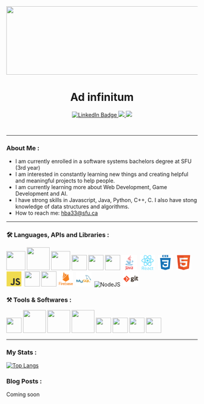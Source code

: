 <div id="header" align="center">
  <img src="https://media2.giphy.com/media/7NOypWcjs4ANA86Cmn/giphy.gif?cid=790b7611516a9729837471395788d58bfa28d5b67868c644&rid=giphy.gif&ct=g" width="1100" height="180"/>
</div>

<h1 align="center">
  Ad infinitum 
</h1>

<div id="badges"  align="center">
  <a href="https://www.linkedin.com/in/hamza-benhamida-a282871b9/">
    <img src="https://img.shields.io/badge/LinkedIn-0077B5?style=for-the-badge&logo=linkedin&logoColor=white" alt="LinkedIn Badge"/>
 </a>
<a href="https://github.com/HamzaBenhamida/Portfolio" rel="nofollow">
    <img src="https://camo.githubusercontent.com/dfcd5a59787be3b94dd8904be69b7219937b71389630b3ca41993b16a47fac3b/68747470733a2f2f696d672e736869656c64732e696f2f62616467652f706f7274666f6c696f2d77686974653f7374796c653d666f722d7468652d626164676526266c6f676f436f6c6f723d626c61636b" data-canonical-src="https://img.shields.io/badge/portfolio-white?style=for-the-badge&amp;&amp;logoColor=black" style="max-width: 100%;">
  </a>
  <a href="https://discordapp.com/users/Hamza Ben#2915/" rel="nofollow">
    <img src="https://img.shields.io/badge/Discord-7289DA?style=for-the-badge&logo=discord&logoColor=white" style="max-width: 100%;">
  </a>
</div>

<p align="center" id="profile-views">
<img src="https://komarev.com/ghpvc/?username=HamzaBenhamida&style=flat-square&color=blue" alt="" />
</p>


---

### About Me :

- I am currently enrolled in a software systems bachelors degree at SFU (3rd year)
- I am interested in constantly learning new things and creating helpful and meaningful projects to help people.
- I am currently learning more about Web Development, Game Development and AI.
- I have strong skills in Javascript, Java, Python, C++, C. I also have stong knowledge of data structures and algorithms.
- How to reach me: hba33@sfu.ca

---

### 🛠️ Languages, APIs and Libraries :
<div>
  
  <img src="https://cdn.jsdelivr.net/gh/devicons/devicon/icons/mocha/mocha-plain.svg" width="50" height="50"/>
  <img src="https://cdn.jsdelivr.net/gh/devicons/devicon/icons/numpy/numpy-original-wordmark.svg" width="60" height="60"/>
  <img src="https://cdn.jsdelivr.net/gh/devicons/devicon/icons/pandas/pandas-original-wordmark.svg" width="50" height="50"/>
  <img src="https://cdn.jsdelivr.net/gh/devicons/devicon/icons/python/python-original.svg" width="40" height="40"/>
  <img src="https://cdn.jsdelivr.net/gh/devicons/devicon/icons/threejs/threejs-original-wordmark.svg" width="40" height="40"/>
  <img src="https://cdn.jsdelivr.net/gh/devicons/devicon/icons/bash/bash-original.svg" width="40" height="40" >
  <img src="https://github.com/devicons/devicon/blob/master/icons/java/java-original-wordmark.svg" title="Java" alt="Java" width="40" height="40"/>&nbsp;
  <img src="https://github.com/devicons/devicon/blob/master/icons/react/react-original-wordmark.svg" title="React" alt="React" width="40" height="40"/>&nbsp;
  <img src="https://github.com/devicons/devicon/blob/master/icons/css3/css3-plain-wordmark.svg"  title="CSS3" alt="CSS" width="40" height="40"/>&nbsp;
  <img src="https://github.com/devicons/devicon/blob/master/icons/html5/html5-original.svg" title="HTML5" alt="HTML" width="40" height="40"/>&nbsp;
  <img src="https://github.com/devicons/devicon/blob/master/icons/javascript/javascript-original.svg" title="JavaScript" alt="JavaScript" width="40" height="40"/>&nbsp;
  <img src="https://cdn.jsdelivr.net/gh/devicons/devicon/icons/csharp/csharp-original.svg" width="40" height="40"/>        
  <img src="https://cdn.jsdelivr.net/gh/devicons/devicon/icons/cplusplus/cplusplus-original.svg" width="40" height="40"/>
  <img src="https://github.com/devicons/devicon/blob/master/icons/firebase/firebase-plain-wordmark.svg" title="Firebase" alt="Firebase" width="40" height="40"/>&nbsp;
  <img src="https://github.com/devicons/devicon/blob/master/icons/mysql/mysql-original-wordmark.svg" title="MySQL"  alt="MySQL" width="40" height="40"/>&nbsp;
  <img src="https://cdn.jsdelivr.net/gh/devicons/devicon/icons/nodejs/nodejs-original.svg" title="NodeJS" alt="NodeJS" width="40" height="40"/>&nbsp;
  <img src="https://github.com/devicons/devicon/blob/master/icons/git/git-original-wordmark.svg" title="Git" **alt="Git" width="40" height="40"/>
</div>

### ⚒️ Tools & Softwares :

<div>
  <img src="https://cdn.jsdelivr.net/gh/devicons/devicon/icons/vscode/vscode-original-wordmark.svg" width="40" height="40"/>
  <img src="https://cdn.jsdelivr.net/gh/devicons/devicon/icons/webpack/webpack-original-wordmark.svg" width="60" height="60"/>
  <img src="https://cdn.jsdelivr.net/gh/devicons/devicon/icons/anaconda/anaconda-original-wordmark.svg" width="60" height="60"/>
  <img src="https://cdn.jsdelivr.net/gh/devicons/devicon/icons/unity/unity-original-wordmark.svg" width="60" height="60"/>
  <img src="https://cdn.jsdelivr.net/gh/devicons/devicon/icons/ubuntu/ubuntu-plain-wordmark.svg" width="40" height="40"/>
  <img src="https://cdn.jsdelivr.net/gh/devicons/devicon/icons/jupyter/jupyter-original-wordmark.svg" width="40" height="40"/>
  <img src="https://cdn.jsdelivr.net/gh/devicons/devicon/icons/heroku/heroku-original-wordmark.svg" width="40" height="40"/>
  <img src="https://cdn.jsdelivr.net/gh/devicons/devicon/icons/aftereffects/aftereffects-original.svg" width="40" height="40"/>    
</div>

---

### My Stats :

[![Top Langs](https://github-readme-stats.vercel.app/api/top-langs/?username=HamzaBenhamida&layout=compact)](https://github.com/HamzaBenhamida/github-readme-stats)

### Blog Posts :

Coming soon
<!---
HamzaBenhamida/HamzaBenhamida is a ✨ special ✨ repository because its `README.md` (this file) appears on your GitHub profile.
You can click the Preview link to take a look at your changes.
--->
